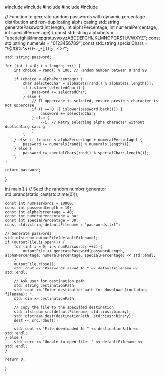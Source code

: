 
#include <iostream>
#include <fstream>
#include <string>
#include <ctime>
#include <cstdlib>

// Function to generate random passwords with dynamic percentage distribution and non-duplicating alpha casing
std::string generatePassword(int length, int alphaPercentage, int numeralPercentage, int specialPercentage) {
    const std::string alphabets = "abcdefghijklmnopqrstuvwxyzABCDEFGHIJKLMNOPQRSTUVWXYZ";
    const std::string numerals = "0123456789";
    const std::string specialChars = "!@#$%^&*()-=_+[]{}|;:',.<>?";
    
    std::string password;

    for (int i = 0; i < length; ++i) {
        int choice = rand() % 100; // Random number between 0 and 99

        if (choice < alphaPercentage) {
            char selectedChar = alphabets[rand() % alphabets.length()];
            if (islower(selectedChar)) {
                password += selectedChar;
            } else {
                // If uppercase is selected, ensure previous character is not uppercase
                if (i == 0 || islower(password.back())) {
                    password += selectedChar;
                } else {
                    --i; // Retry selecting alpha character without duplicating casing
                }
            }
        } else if (choice < alphaPercentage + numeralPercentage) {
            password += numerals[rand() % numerals.length()];
        } else {
            password += specialChars[rand() % specialChars.length()];
        }
    }

    return password;
}

int main() {
    // Seed the random number generator
    std::srand(static_cast<unsigned int>(std::time(0)));

    const int numPasswords = 10000;
    const int passwordLength = 10;
    const int alphaPercentage = 40;
    const int numeralPercentage = 30;
    const int specialPercentage = 30;
    const std::string defaultFilename = "passwords.txt";

    // Generate passwords
    std::ofstream outputFile(defaultFilename);
    if (outputFile.is_open()) {
        for (int i = 0; i < numPasswords; ++i) {
            outputFile << generatePassword(passwordLength, alphaPercentage, numeralPercentage, specialPercentage) << std::endl;
        }
        outputFile.close();
        std::cout << "Passwords saved to " << defaultFilename << std::endl;

        // Ask user for destination path
        std::string destinationPath;
        std::cout << "Enter destination path for download (including filename): ";
        std::cin >> destinationPath;

        // Copy the file to the specified destination
        std::ifstream src(defaultFilename, std::ios::binary);
        std::ofstream dest(destinationPath, std::ios::binary);
        dest << src.rdbuf();

        std::cout << "File downloaded to " << destinationPath << std::endl;
    } else {
        std::cerr << "Unable to open file: " << defaultFilename << std::endl;
    }

    return 0;
}
